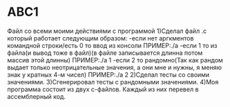 # ABC1
Файл со всеми моими действиями с программой
1)Сделал файл .c который работает следующим образом:
-если нет аргкментов командной строки/есть 0 то ввод из консоли ПРИМЕР:./a
-если 1 то из файла(и вывод тоже в файл)(в файле записывается длинна потом массив этой длинны) ПРИМЕР:./a 1
-если 2 то рандомно(Так как рандом выдает только неотрицательные значения, а они мне и нужны, я меняю знак у кратных 4-м чисел) ПРИМЕР:./a 2
2)Сделал тесты со своими значениями.
3)Сгенерировал тесты с рандомными значениями.
4)Моя программа состоит из двух c-файлов. Каждый из них перевел в ассемблерный код.
